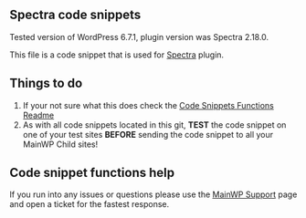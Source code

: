 ## Spectra code snippets

Tested version of WordPress 6.7.1, plugin version was Spectra 2.18.0.

This file is a code snippet that is used for [Spectra](https://wordpress.org/plugins/ultimate-addons-for-gutenberg/) plugin. 

## Things to do

1. If your not sure what this does check the [Code Snippets Functions Readme](https://github.com/mainwp/Code-Snippets-Functions/blob/master/README.md)
2. As with all code snippets located in this git, **TEST** the code snippet on one of your test sites **BEFORE** sending the code snippet to all your MainWP Child sites!

## Code snippet functions help

If you run into any issues or questions please use the [MainWP Support](https://mainwp.com/support/) page and open a ticket for the fastest response.
